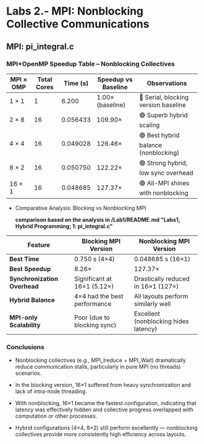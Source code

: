 # Labs 2.- MPI: Nonblocking Collective Communications


## MPI: pi_integral.c




### MPI+OpenMP Speedup Table – Nonblocking Collectives

| MPI × OMP | Total Cores | Time (s) | Speedup vs Baseline | Observations                         |
|-----------|-------------|----------|----------------------|--------------------------------------|
| 1 × 1     | 1           | 6.200    | 1.00× (baseline)     | 🔵 Serial, blocking version baseline |
| 2 × 8     | 16          | 0.056433 | 109.90×              | 🟢 Superb hybrid scaling             |
| 4 × 4     | 16          | 0.049028 | 126.46×              | 🟢 Best hybrid balance (nonblocking) |
| 8 × 2     | 16          | 0.050750 | 122.22×              | 🟢 Strong hybrid, low sync overhead  |
| 16 × 1    | 16          | 0.048685 | 127.37×              | 🟢 All-MPI shines with nonblocking   |


- Comparative Analysis: Blocking vs Nonblocking MPI

  __comparison based on the analysis in /Lab1/README.md "Labs1, Hybrid Programming; 1: pi_integral.c"__

| Feature                      | Blocking MPI Version         | Nonblocking MPI Version               |
| ---------------------------- | ---------------------------- | ------------------------------------- |
| **Best Time**                | 0.750 s (4×4)                | 0.048685 s (16×1)                     |
| **Best Speedup**             | 8.26×                        | 127.37×                               |
| **Synchronization Overhead** | Significant at 16×1 (5.12×)  | Drastically reduced in 16×1 (127×)    |
| **Hybrid Balance**           | 4×4 had the best performance | All layouts perform similarly well    |
| **MPI-only Scalability**     | Poor (due to blocking sync)  | Excellent (nonblocking hides latency) |


### Conclusions
- Nonblocking collectives (e.g., MPI_Ireduce + MPI_Wait) dramatically reduce communication stalls, particularly in pure MPI (no threads) scenarios.

- In the blocking version, 16×1 suffered from heavy synchronization and lack of intra-node threading.

- With nonblocking, 16×1 became the fastest configuration, indicating that latency was effectively hidden and collective progress overlapped with computation or other processes.

- Hybrid configurations (4×4, 8×2) still perform excellently — nonblocking collectives provide more consistently high efficiency across layouts.